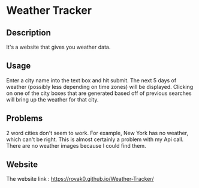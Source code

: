 # Weather Tracker
## Description
It's a website that gives you weather data.  

## Usage
Enter a city name into the text box and hit submit.  The next 5 days of weather (possibly less depending on time zones) will be displayed. Clicking on one of the city boxes that are generated based off of previous searches will bring up the weather for that city.

## Problems
2 word cities don't seem to work.  For example, New York has no weather, which can't be right.  This is almost certainly a problem with my Api call.  There are no weather images because I could find them.  

## Website
The website link : https://rovak0.github.io/Weather-Tracker/